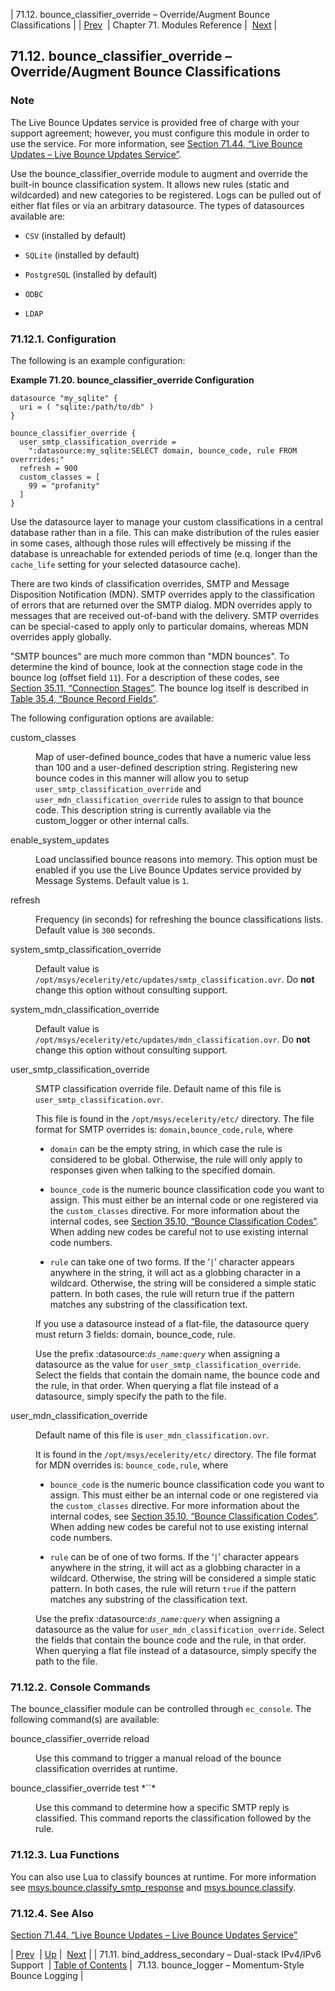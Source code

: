 | 71.12. bounce_classifier_override – Override/Augment Bounce Classifications |
| [Prev](modules.bind_address_secondary)  | Chapter 71. Modules Reference |  [Next](modules.bounce_logger) |

## 71.12. bounce_classifier_override – Override/Augment Bounce Classifications

<a class="indexterm" name="idp20060016"></a>
### Note

The Live Bounce Updates service is provided free of charge with your support agreement; however, you must configure this module in order to use the service. For more information, see [Section 71.44, “Live Bounce Updates – Live Bounce Updates Service”](modules.live.bounce.updates "71.44. Live Bounce Updates – Live Bounce Updates Service").

Use the bounce_classifier_override module to augment and override the built-in bounce classification system. It allows new rules (static and wildcarded) and new categories to be registered. Logs can be pulled out of either flat files or via an arbitrary datasource. The types of datasources available are:

*   `CSV` (installed by default)

*   `SQLite` (installed by default)

*   `PostgreSQL` (installed by default)

*   `ODBC`

*   `LDAP`

### 71.12.1. Configuration

The following is an example configuration:

<a name="example.bounce_classifier_override"></a>

**Example 71.20. bounce_classifier_override Configuration**

```
datasource "my_sqlite" {
  uri = ( "sqlite:/path/to/db" )
}

bounce_classifier_override {
  user_smtp_classification_override =
    ":datasource:my_sqlite:SELECT domain, bounce_code, rule FROM overrrides;"
  refresh = 900
  custom_classes = [
    99 = "profanity"
  ]
}
```

Use the datasource layer to manage your custom classifications in a central database rather than in a file. This can make distribution of the rules easier in some cases, although those rules will effectively be missing if the database is unreachable for extended periods of time (e.q. longer than the `cache_life` setting for your selected datasource cache).

There are two kinds of classification overrides, SMTP and Message Disposition Notification (MDN). SMTP overrides apply to the classification of errors that are returned over the SMTP dialog. MDN overrides apply to messages that are received out-of-band with the delivery. SMTP overrides can be special-cased to apply only to particular domains, whereas MDN overrides apply globally.

"SMTP bounces" are much more common than "MDN bounces". To determine the kind of bounce, look at the connection stage code in the bounce log (offset field `11`). For a description of these codes, see [Section 35.11, “Connection Stages”](log_formats.connection.stages "35.11. Connection Stages"). The bounce log itself is described in [Table 35.4, “Bounce Record Fields”](log_formats.bouncelog#log_formats.bounce.record.fields "Table 35.4. Bounce Record Fields").

The following configuration options are available:

<dl class="variablelist">

<dt>custom_classes</dt>

<dd>

Map of user-defined bounce_codes that have a numeric value less than 100 and a user-defined description string. Registering new bounce codes in this manner will allow you to setup `user_smtp_classification_override` and `user_mdn_classification_override` rules to assign to that bounce code. This description string is currently available via the custom_logger or other internal calls.

</dd>

<dt>enable_system_updates</dt>

<dd>

Load unclassified bounce reasons into memory. This option must be enabled if you use the Live Bounce Updates service provided by Message Systems. Default value is `1`.

</dd>

<dt>refresh</dt>

<dd>

Frequency (in seconds) for refreshing the bounce classifications lists. Default value is `300` seconds.

</dd>

<dt>system_smtp_classification_override</dt>

<dd>

Default value is `/opt/msys/ecelerity/etc/updates/smtp_classification.ovr`. Do **not** change this option without consulting support.

</dd>

<dt>system_mdn_classification_override</dt>

<dd>

Default value is `/opt/msys/ecelerity/etc/updates/mdn_classification.ovr`. Do **not** change this option without consulting support.

</dd>

<dt>user_smtp_classification_override</dt>

<dd>

SMTP classification override file. Default name of this file is `user_smtp_classification.ovr`.

This file is found in the `/opt/msys/ecelerity/etc/` directory. The file format for SMTP overrides is: `domain,bounce_code,rule`, where

*   `domain` can be the empty string, in which case the rule is considered to be global. Otherwise, the rule will only apply to responses given when talking to the specified domain.

*   `bounce_code` is the numeric bounce classification code you want to assign. This must either be an internal code or one registered via the `custom_classes` directive. For more information about the internal codes, see [Section 35.10, “Bounce Classification Codes”](bounce_logger.classification.codes "35.10. Bounce Classification Codes"). When adding new codes be careful not to use existing internal code numbers.

*   `rule` can take one of two forms. If the ‘`|`’ character appears anywhere in the string, it will act as a globbing character in a wildcard. Otherwise, the string will be considered a simple static pattern. In both cases, the rule will return true if the pattern matches any substring of the classification text.

If you use a datasource instead of a flat-file, the datasource query must return 3 fields: domain, bounce_code, rule.

Use the prefix :datasource:*`ds_name:query`* when assigning a datasource as the value for `user_smtp_classification_override`. Select the fields that contain the domain name, the bounce code and the rule, in that order. When querying a flat file instead of a datasource, simply specify the path to the file.

</dd>

<dt>user_mdn_classification_override</dt>

<dd>

Default name of this file is `user_mdn_classification.ovr`.

It is found in the `/opt/msys/ecelerity/etc/` directory. The file format for MDN overrides is: `bounce_code,rule`, where

*   `bounce_code` is the numeric bounce classification code you want to assign. This must either be an internal code or one registered via the `custom_classes` directive. For more information about the internal codes, see [Section 35.10, “Bounce Classification Codes”](bounce_logger.classification.codes "35.10. Bounce Classification Codes"). When adding new codes be careful not to use existing internal code numbers.

*   `rule` can be of one of two forms. If the ‘`|`’ character appears anywhere in the string, it will act as a globbing character in a wildcard. Otherwise, the string will be considered a simple static pattern. In both cases, the rule will return `true` if the pattern matches any substring of the classification text.

Use the prefix :datasource:*`ds_name:query`* when assigning a datasource as the value for `user_mdn_classification_override`. Select the fields that contain the bounce code and the rule, in that order. When querying a flat file instead of a datasource, simply specify the path to the file.

</dd>

</dl>

### 71.12.2. Console Commands

The bounce_classifier module can be controlled through `ec_console`. The following command(s) are available:

<dl class="variablelist">

<dt>bounce_classifier_override reload</dt>

<dd>

Use this command to trigger a manual reload of the bounce classification overrides at runtime.

</dd>

<dt>bounce_classifier_override test *`<my_reply>`*</dt>

<dd>

Use this command to determine how a specific SMTP reply is classified. This command reports the classification followed by the rule.

</dd>

</dl>

### 71.12.3. Lua Functions

You can also use Lua to classify bounces at runtime. For more information see [msys.bounce.classify_smtp_response](lua.ref.msys.bounce.classify_smtp_response "msys.bounce.classify_smtp_response") and [msys.bounce.classify](lua.ref.msys.bounce.classify "msys.bounce.classify").

### 71.12.4. See Also

[Section 71.44, “Live Bounce Updates – Live Bounce Updates Service”](modules.live.bounce.updates "71.44. Live Bounce Updates – Live Bounce Updates Service")

| [Prev](modules.bind_address_secondary)  | [Up](modules) |  [Next](modules.bounce_logger) |
| 71.11. bind_address_secondary – Dual-stack IPv4/IPv6 Support  | [Table of Contents](index) |  71.13. bounce_logger – Momentum-Style Bounce Logging |

